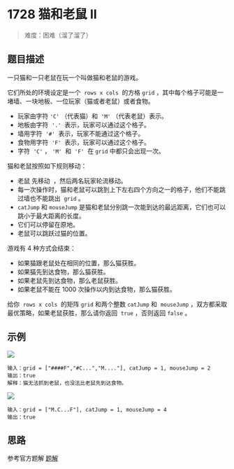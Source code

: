 # 1728 猫和老鼠 II

> 难度：困难（溜了溜了）

## 题目描述

一只猫和一只老鼠在玩一个叫做猫和老鼠的游戏。

它们所处的环境设定是一个  `rows x cols`  的方格 `grid` ，其中每个格子可能是一堵墙、一块地板、一位玩家（猫或者老鼠）或者食物。

-   玩家由字符 `'C'` （代表猫）和  `'M'` （代表老鼠）表示。
-   地板由字符  `'.'`  表示，玩家可以通过这个格子。
-   墙用字符  `'#'`  表示，玩家不能通过这个格子。
-   食物用字符  `'F'`  表示，玩家可以通过这个格子。
-   字符  `'C'` ， `'M'`  和  `'F'`  在 `grid` 中都只会出现一次。

猫和老鼠按照如下规则移动：

-   老鼠 先移动  ，然后两名玩家轮流移动。
-   每一次操作时，猫和老鼠可以跳到上下左右四个方向之一的格子，他们不能跳过墙也不能跳出  `grid` 。
-   `catJump` 和 `mouseJump` 是猫和老鼠分别跳一次能到达的最远距离，它们也可以跳小于最大距离的长度。
-   它们可以停留在原地。
-   老鼠可以跳跃过猫的位置。

游戏有 4 种方式会结束：

-   如果猫跟老鼠处在相同的位置，那么猫获胜。
-   如果猫先到达食物，那么猫获胜。
-   如果老鼠先到达食物，那么老鼠获胜。
-   如果老鼠不能在 1000 次操作以内到达食物，那么猫获胜。

给你  `rows x cols`  的矩阵 `grid` 和两个整数 `catJump` 和  `mouseJump` ，双方都采取最优策略，如果老鼠获胜，那么请你返回  `true` ，否则返回 `false` 。

## 示例

![](https://assets.leetcode-cn.com/aliyun-lc-upload/uploads/2021/01/17/sample_111_1955.png)

```
输入：grid = ["####F","#C...","M...."], catJump = 1, mouseJump = 2
输出：true
解释：猫无法抓到老鼠，也没法比老鼠先到达食物。

```

![](https://assets.leetcode-cn.com/aliyun-lc-upload/uploads/2021/01/17/sample_2_1955.png)

```
输入：grid = ["M.C...F"], catJump = 1, mouseJump = 4
输出：true
```

## 思路

参考官方题解 [题解](https://leetcode.cn/problems/cat-and-mouse-ii/solution/mao-he-lao-shu-ii-by-leetcode-solution-e5io/)
